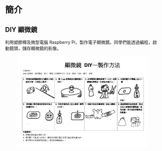# 簡介

## DIY 顯微鏡

利用塑膠樽及微型電腦 Raspberry Pi，製作電子顯微鏡。同學們能透過編程，啟動鏡頭，儲存顯微鏡的影像。

<figure><img src="../.gitbook/assets/顯微鏡 DIY 製作流程.png" alt=""><figcaption></figcaption></figure>
